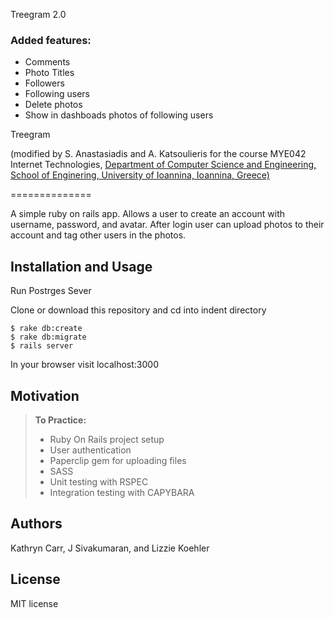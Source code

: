 Treegram 2.0

<h3>Added features:</h3>

<ul>
  <li>Comments</li>
  <li>Photo Titles </li>
  <li>Followers </li>
  <li>Following users </li>
  <li>Delete photos</li>
  <li>Show in dashboads photos of following users</li>
</ul>
    






Treegram

(modified by S. Anastasiadis and A. Katsoulieris for the course MYE042 Internet Technologies, [Department of Computer Science and Engineering, School of Enginering, University of Ioannina, Ioannina, Greece)](https://www.cs.uoi.gr/)

==============

A simple ruby on rails app. Allows a user to create an account with username, password, and avatar. After login user can upload photos to their account and tag other users in the photos.

Installation and Usage
------------
Run Postrges Sever

Clone or download this repository and cd into indent directory

```
$ rake db:create
$ rake db:migrate
$ rails server
```

In your browser visit localhost:3000

Motivation
--------
> **To Practice:**
>- Ruby On Rails project setup
>- User authentication
>- Paperclip gem for uploading files
>- SASS 
>- Unit testing with RSPEC
>- Integration testing with CAPYBARA

Authors
------

Kathryn Carr, J Sivakumaran, and Lizzie Koehler

License
-------

MIT license
